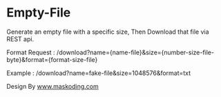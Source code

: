 # Empty-File
Generate an empty file with a specific size, Then Download that file via REST api.

Format Request : /download?name={name-file}&size={number-size-file-byte}&format={format-size-file}

Example : /download?name=fake-file&size=1048576&format=txt

Design By www.maskoding.com

